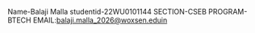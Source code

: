 Name-Balaji Malla
studentid-22WU0101144
SECTION-CSEB
PROGRAM-BTECH
EMAIL:balaji.malla_2026@woxsen.eduin
